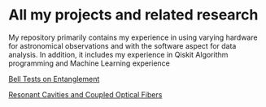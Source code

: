 # All my projects and related research
My repository primarily contains my experience in using varying hardware for astronomical observations and with the software aspect for data analysis. In addition, it includes my experience in Qiskit Algorithm programming and Machine Learning experience

[Bell Tests on Entanglement](https://shashank95.github.io/shashank95/Entangled_Photons_and_Bell_State_Inequality.pdf)

[Resonant Cavities and Coupled Optical Fibers](https://shashank95.github.io/shashank95/Optical_Fiber_and_Cavities.pdf)


